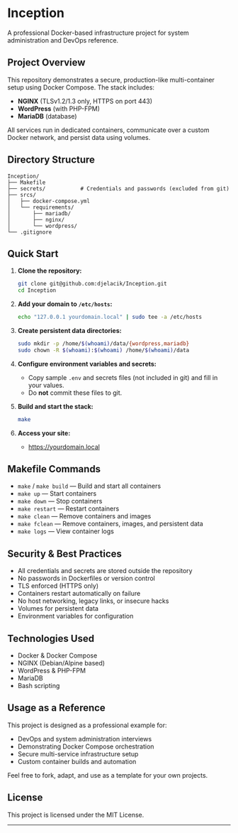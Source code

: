 # Inception

A professional Docker-based infrastructure project for system administration and DevOps reference.

## Project Overview

This repository demonstrates a secure, production-like multi-container setup using Docker Compose. The stack includes:
- **NGINX** (TLSv1.2/1.3 only, HTTPS on port 443)
- **WordPress** (with PHP-FPM)
- **MariaDB** (database)

All services run in dedicated containers, communicate over a custom Docker network, and persist data using volumes.

## Directory Structure

```
Inception/
├── Makefile
├── secrets/           # Credentials and passwords (excluded from git)
├── srcs/
│   ├── docker-compose.yml
│   └── requirements/
│       ├── mariadb/
│       ├── nginx/
│       └── wordpress/
└── .gitignore
```

## Quick Start

1. **Clone the repository:**
   ```bash
   git clone git@github.com:djelacik/Inception.git
   cd Inception
   ```

2. **Add your domain to `/etc/hosts`:**
   ```bash
   echo "127.0.0.1 yourdomain.local" | sudo tee -a /etc/hosts
   ```

3. **Create persistent data directories:**
   ```bash
   sudo mkdir -p /home/$(whoami)/data/{wordpress,mariadb}
   sudo chown -R $(whoami):$(whoami) /home/$(whoami)/data
   ```

4. **Configure environment variables and secrets:**
   - Copy sample `.env` and secrets files (not included in git) and fill in your values.
   - Do **not** commit these files to git.

5. **Build and start the stack:**
   ```bash
   make
   ```

6. **Access your site:**
   - https://yourdomain.local

## Makefile Commands

- `make` / `make build` — Build and start all containers
- `make up` — Start containers
- `make down` — Stop containers
- `make restart` — Restart containers
- `make clean` — Remove containers and images
- `make fclean` — Remove containers, images, and persistent data
- `make logs` — View container logs

## Security & Best Practices

- All credentials and secrets are stored outside the repository
- No passwords in Dockerfiles or version control
- TLS enforced (HTTPS only)
- Containers restart automatically on failure
- No host networking, legacy links, or insecure hacks
- Volumes for persistent data
- Environment variables for configuration

## Technologies Used

- Docker & Docker Compose
- NGINX (Debian/Alpine based)
- WordPress & PHP-FPM
- MariaDB
- Bash scripting

## Usage as a Reference

This project is designed as a professional example for:
- DevOps and system administration interviews
- Demonstrating Docker Compose orchestration
- Secure multi-service infrastructure setup
- Custom container builds and automation

Feel free to fork, adapt, and use as a template for your own projects.

## License

This project is licensed under the MIT License.

---


